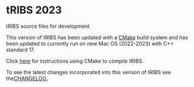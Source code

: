 # tRIBS 2023
tRIBS source files for development 

This version of tRIBS has been updated with a [CMake](https://cmake.org/) build system and has been updated to currently run on new Mac OS (2022-2023) with C++ standard 17.

Click [here](./md/CMake.md) for instructions using CMake to compile tRIBS.

To see the latest changes incorporated into this verison of tRIBS see the[CHANGELOG.](./md/CHANGELOG.md)

<!-- This verison of tRIBS incorporates significant developement, with the latest modifications made by Josh Cederstrom over the course of his degree. This version also includes fixes from Ara Ko, Carlos Lizarraga, and Xiaoyang. It does not include updates to make files, as a current goal is to bypass this step by using CMake.

Fixes includes:
- various bug fixes that may or may have not been incorporated into the main code version
- additions to model outputs to meet the needs of my project e.g. adding snowpack sublimation and evaporation to the outputs
- changes in variable outputs for certain files e.g. replacing certain variables in dynamic file with the cumulative values
- additions to snow model like windspeed reduction below the canopy and ability to specify snow liquid water holding capacity in the input file.

To find these changes search for "CJC", "CJC2019", "CJC2020", and "CJC2021"

This version does incorporate the ability to load soil parameters in the form of grids. -->
